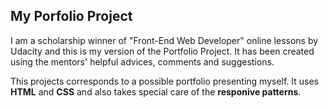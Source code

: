 My Porfolio Project
----------------------
I am a scholarship winner of "Front-End Web Developer" online lessons by Udacity and this is my version of the Portfolio Project. It has been created using the mentors' helpful advices, comments and suggestions.

This projects corresponds to a possible portfolio presenting myself. It uses <strong>HTML</strong> and <strong>CSS</strong> and also takes special care of the <strong>responive patterns</strong>.
